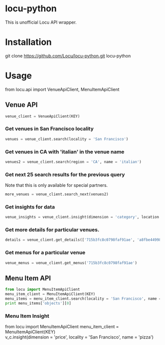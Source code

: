locu-python
===========

This is unofficial Locu API wrapper.

# Installation
git clone https://github.com/Locu/locu-python.git locu-python

# Usage
from locu.api import VenueApiClient, MenuItemApiClient

## Venue API

```python
venue_client = VenueApiClient(KEY)
```

### Get venues in San Francisco locality
```python
venues = venue_client.search(locality = 'San Francisco')
```

### Get venues in CA with 'italian' in the venue name
```python
venues2 = venue_client.search(region = 'CA', name = 'italian')
```

### Get next 25 search results for the previous query

Note that this is only available for special partners.

```python
more_venues = venue_client.search_next(venues2)
```

### Get insights for data
```python
venue_insights = venue_client.insight(dimension = 'category', location = (37.775, -122.4183)
```

### Get more details for particular venues. 
```python
details = venue_client.get_details(['715b3fc8c0798faf91ae', 'a8fbe449987c9e8150c8'])
```

### Get menus for a particular venue
```python
venue_menus = venue_client.get_menus('715b3fc8c0798faf91ae')
```

## Menu Item API
```python
from locu import MenuItemApiClient
menu_item_client = MenuItemApiClient(KEY)
menu_items = menu_item_client.search(locality = 'San Francisco', name = 'espresso', price__gte = 6)  
print menu_items['objects'][0]
```
### Menu Item Insight 
from locu import MenuItemApiClient
menu_item_client = MenuItemApiClient(KEY)    
v_c.insight(dimension = 'price', locality = 'San Francisco', name = 'pizza')
